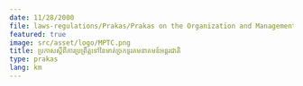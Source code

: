 ```yaml
---
date: 11/28/2000
file: laws-regulations/Prakas/Prakas on the Organization and Management of Internet Systems and Services and Types of VoIP Services in the Kingdom of Cambodia.pdf
featured: true
image: src/asset/logo/MPTC.png
title: ប្រកាសស្តីពីការប្រព្រឹត្តទៅនៃមាត់ច្រកទូរគមនាគមន៍អន្តរជាតិ
type: prakas
lang: km
---
```

